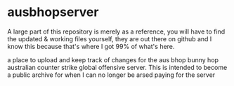 # ausbhopserver

A large part of this repository is merely as a reference, you will have to find the updated & working files yourself, they are out there on github and I know this because that's where I got 99% of what's here. 

a place to upload and keep track of changes for the aus bhop bunny hop australian counter strike global offensive server. This is intended to become a public archive for when I can no longer be arsed paying for the server
